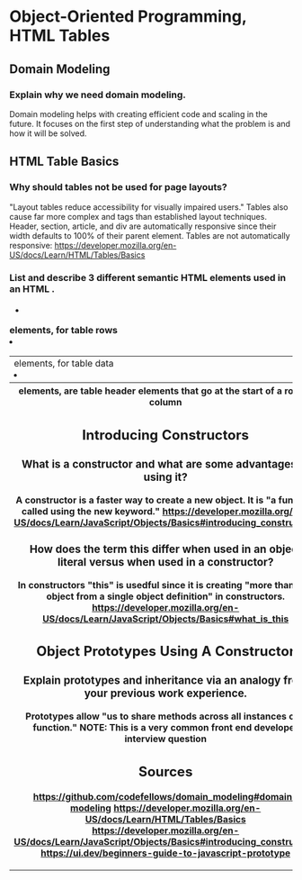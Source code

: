 # Object-Oriented Programming, HTML Tables
## Domain Modeling
### Explain why we need domain modeling.
Domain modeling helps with creating efficient code and scaling in the future. It focuses on the first step of understanding what the problem is and how it will be solved. 
## HTML Table Basics
### Why should tables not be used for page layouts?
"Layout tables reduce accessibility for visually impaired users." Tables also cause far more complex and tags than established layout techniques. Header, section, article, and div are automatically responsive since their width defaults to 100% of their parent element. 
Tables are not automatically responsive:
https://developer.mozilla.org/en-US/docs/Learn/HTML/Tables/Basics
### List and describe 3 different semantic HTML elements used in an HTML <table>.
- <td> elements, for table data
- <tr> elements, for table rows
- <th> elements, are table header elements that go at the start of a row or column
## Introducing Constructors
### What is a constructor and what are some advantages to using it?
A constructor is a faster way to create a new object. It is "a function called using the new keyword."
https://developer.mozilla.org/en-US/docs/Learn/JavaScript/Objects/Basics#introducing_constructors
### How does the term this differ when used in an object literal versus when used in a constructor?
In constructors "this" is usedful since it is creating "more than one object from a single object definition" in constructors.
https://developer.mozilla.org/en-US/docs/Learn/JavaScript/Objects/Basics#what_is_this
## Object Prototypes Using A Constructor
### Explain prototypes and inheritance via an analogy from your previous work experience.
Prototypes allow "us to share methods across all instances of a function." 
NOTE: This is a very common front end developer interview question

## Sources
https://github.com/codefellows/domain_modeling#domain-modeling
https://developer.mozilla.org/en-US/docs/Learn/HTML/Tables/Basics
https://developer.mozilla.org/en-US/docs/Learn/JavaScript/Objects/Basics#introducing_constructors
https://ui.dev/beginners-guide-to-javascript-prototype

